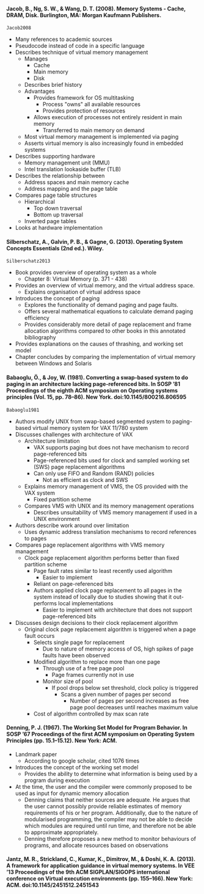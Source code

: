 #### Jacob, B., Ng, S. W., & Wang, D. T. (2008). Memory Systems - Cache, DRAM, Disk. Burlington, MA: Morgan Kaufmann Publishers.

`Jacob2008`

- Many references to academic sources
- Pseudocode instead of code in a specific language
- Describes technique of virtual memory management
	- Manages
		- Cache
		- Main memory
		- Disk
	- Describes brief history
	- Advantages
		- Provides framework for OS multitasking
			- Process "owns" all available resources
			- Provides protection of resources
		- Allows execution of processes not entirely resident in main memory
			- Transferred to main memory on demand
	- Most virtual memory management is implemented via paging
	- Asserts virtual memory is also increasingly found in embedded systems
- Describes supporting hardware
	- Memory management unit (MMU)
	- Intel translation lookaside buffer (TLB)
- Describes the relationship between
	- Address spaces and main memory cache
	- Address mapping and the page table
- Compares page table structures
	- Hierarchical
		- Top down traversal
		- Bottom up traversal
	- Inverted page tables
- Looks at hardware implementation

#### Silberschatz, A., Galvin, P. B., & Gagne, G. (2013). Operating System Concepts Essentials (2nd ed.). Wiley.

`Silberschatz2013`

- Book provides overview of operating system as a whole
	- Chapter 8: Virtual Memory (p. 371 - 438)
- Provides an overview of virtual memory, and the virtual address space.
	- Explains organisation of virtual address space
- Introduces the concept of paging
	- Explores the functionality of demand paging and page faults.
	- Offers several mathematical equations to calculate demand paging efficiency
	- Provides considerably more detail of page replacement and frame allocation algorithms compared to other books in this annotated bibliography
- Provides explanations on the causes of thrashing, and working set model
- Chapter concludes by comparing the implementation of virtual memory between Windows and Solaris

#### Babaoglu, Ö., & Joy, W. (1981). Converting a swap-based system to do paging in an architecture lacking page-referenced bits. In SOSP ’81 Proceedings of the eighth ACM symposium on Operating systems principles (Vol. 15, pp. 78–86). New York. doi:10.1145/800216.806595

`Babaoglu1981`

- Authors modify UNIX from swap-based segmented system to paging-based virtual memory system for VAX 11/780 system
- Discusses challenges with architecture of VAX
	- Architecture limitation
		- VAX supports paging but does not have mechanism to record page-referenced bits
		- Page-referenced bits used for clock and sampled working set (SWS) page replacement algorithms
		- Can only use FIFO and Random (RAND) policies
			- Not as efficient as clock and SWS
	- Explains memory management of VMS, the OS provided with the VAX system
		- Fixed partition scheme
	- Compares VMS with UNIX and its memory management operations
		- Describes unsuitability of VMS memory management if used in a UNIX environment
- Authors describe work around over limitation
	- Uses dynamic address translation mechanisms to record references to pages
- Compares page replacement algorithms with VMS memory management
	- Clock page replacement algorithm performs better than fixed partition scheme
		- Page fault rates similar to least recently used algorithm
			- Easier to implement
		- Reliant on page-referenced bits
		- Authors applied clock page replacement to all pages in the system instead of locally due to studies showing that it out-performs local implementations
			- Easier to implement with architecture that does not support page-referenced bits
- Discusses design decisions to their clock replacement algorithm
	- Original clock page replacement algorithm is triggered when a page fault occurs
		- Selects single page for replacement
			- Due to nature of memory access of OS, high spikes of page faults have been observed
		- Modified algorithm to replace more than one page
			- Through use of a free page pool
				- Page frames currently not in use
			- Monitor size of pool
				- If pool drops below set threshold, clock policy is triggered
					- Scans a given number of pages per second
						- Number of pages per second increases as free page pool decreases until reaches maximum value
		- Cost of algorithm controlled by max scan rate

#### Denning, P. J. (1967). The Working Set Model for Program Behavior. In SOSP ’67 Proceedings of the first ACM symposium on Operating System Principles (pp. 15.1–15.12). New York: ACM.

- Landmark paper
	- According to google scholar, cited 1076 times
- Introduces the concept of the working set model
	- Provides the ability to determine what information is being used by a program during execution
- At the time, the user and the compiler were commonly proposed to be used as input for dynamic memory allocation
	- Denning claims that neither sources are adequate. He argues that the user cannot possibly provide reliable estimates of memory requirements of his or her program. Additionally, due to the nature of modularised programming, the compiler may not be able to decide which modules are required until run time, and therefore not be able to approximate appropriately.
	- Denning therefore proposes a new method to monitor behaviours of programs, and allocate resources based on observations

#### Jantz, M. R., Strickland, C., Kumar, K., Dimitrov, M., & Doshi, K. A. (2013). A framework for application guidance in virtual memory systems. In VEE ’13 Proceedings of the 9th ACM SIGPLAN/SIGOPS international conference on Virtual execution environments (pp. 155–166). New York: ACM. doi:10.1145/2451512.2451543

